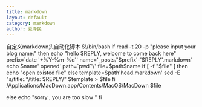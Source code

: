 ```yaml
---
title: markdown 
layout: default
category: markdown
author: 夏泽民
---
```


自定义markdown头自动化脚本
$!/bin/bash
if read -t 20 -p "please input your blog name:"
then
  echo "hello $REPLY, welcome to come back here"
  prefix=`date '+%Y-%m-%d'`
  name='_posts/'$prefix'-'$REPLY'.markdown'
  echo $name' opened'
  path=`pwd`'/'
  file=$path$name
if [ -f "$file" ]
then
  echo "open existed file"
else
  template=$path'head.markdown'
  sed -E "s/title:.*/title: $REPLY/" $template  > $file
fi
 /Applications/MacDown.app/Contents/MacOS/MacDown  $file

else
  echo "sorry , you are too slow "
fi